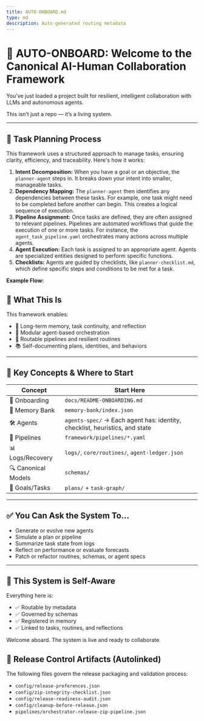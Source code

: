 ```yaml
---
title: AUTO-ONBOARD.md
type: md
description: Auto-generated routing metadata
---
```


# 🤖 AUTO-ONBOARD: Welcome to the Canonical AI-Human Collaboration Framework

You’ve just loaded a project built for resilient, intelligent collaboration with LLMs and autonomous agents.

This isn’t just a repo — it’s a living system.

---

## 🎯 Task Planning Process

This framework uses a structured approach to manage tasks, ensuring clarity, efficiency, and traceability. Here's how it works:

1.  **Intent Decomposition:** When you have a goal or an objective, the `planner-agent` steps in. It breaks down your intent into smaller, manageable tasks.
2.  **Dependency Mapping:** The `planner-agent` then identifies any dependencies between these tasks. For example, one task might need to be completed before another can begin. This creates a logical sequence of execution.
3.  **Pipeline Assignment:** Once tasks are defined, they are often assigned to relevant pipelines. Pipelines are automated workflows that guide the execution of one or more tasks. For instance, the `agent_task_pipeline.yaml` orchestrates many actions across multiple agents.
4.  **Agent Execution:** Each task is assigned to an appropriate agent. Agents are specialized entities designed to perform specific functions.
5. **Checklists:** Agents are guided by checklists, like `planner-checklist.md`, which define specific steps and conditions to be met for a task.

**Example Flow:**


## 🧭 What This Is

This framework enables:

- 🧠 Long-term memory, task continuity, and reflection
- 🤖 Modular agent-based orchestration
- 🔁 Routable pipelines and resilient routines
- 📚 Self-documenting plans, identities, and behaviors

---

## 📂 Key Concepts & Where to Start

| Concept         | Start Here                                   |
|-----------------|-----------------------------------------------|
| 📘 Onboarding   | `docs/README-ONBOARDING.md`                   |
| 🧠 Memory Bank  | `memory-bank/index.json`                      |
| 🛠️ Agents       | `agents-spec/` → Each agent has: identity, checklist, heuristics, and state |
| 🔄 Pipelines    | `framework/pipelines/*.yaml`                 |
| 📊 Logs/Recovery| `logs/`, `core/routines/`, `agent-ledger.json`|
| 🔍 Canonical Models | `schemas/`                                |
| 🎯 Goals/Tasks  | `plans/` + `task-graph/`                      |

---

## ✅ You Can Ask the System To...

- Generate or evolve new agents
- Simulate a plan or pipeline
- Summarize task state from logs
- Reflect on performance or evaluate forecasts
- Patch or refactor routines, schemas, or agent specs

---

## 🔁 This System is Self-Aware

Everything here is:

- ✅ Routable by metadata
- ✅ Governed by schemas
- ✅ Registered in memory
- ✅ Linked to tasks, routines, and reflections

Welcome aboard. The system is live and ready to collaborate.

## 🔗 Release Control Artifacts (Autolinked)

The following files govern the release packaging and validation process:

- `config/release-preferences.json`
- `config/zip-integrity-checklist.json`
- `config/release-readiness-audit.json`
- `config/cleanup-before-release.json`
- `pipelines/orchestrator-release-zip-pipeline.json`
